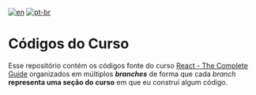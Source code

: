 [![en](https://img.shields.io/badge/lang-en-red.svg)](README.md)
[![pt-br](https://img.shields.io/badge/lang-pt--br-green.svg)](README.pt-br.md)

# Códigos do Curso

Esse repositório contém os códigos fonte do curso [React - The Complete Guide](https://www.udemy.com/course/react-the-complete-guide-incl-redux/) organizados em múltiplos _**branches**_ de forma que cada _branch_ **representa uma seção do curso** em que eu construí algum código.
